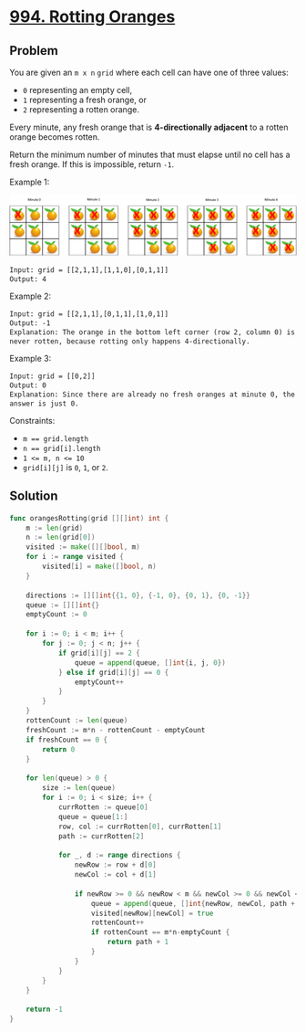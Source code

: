 # [994. Rotting Oranges](https://leetcode.com/problems/rotting-oranges/)

## Problem

You are given an `m x n` `grid` where each cell can have one of three values:

- `0` representing an empty cell,
- `1` representing a fresh orange, or
- `2` representing a rotten orange.

Every minute, any fresh orange that is **4-directionally adjacent** to a rotten orange becomes rotten.

Return the minimum number of minutes that must elapse until no cell has a fresh orange. If this is impossible, return `-1`.

 

Example 1:

![alt text](image.png)

```
Input: grid = [[2,1,1],[1,1,0],[0,1,1]]
Output: 4
```

Example 2:

```
Input: grid = [[2,1,1],[0,1,1],[1,0,1]]
Output: -1
Explanation: The orange in the bottom left corner (row 2, column 0) is never rotten, because rotting only happens 4-directionally.
```

Example 3:

```
Input: grid = [[0,2]]
Output: 0
Explanation: Since there are already no fresh oranges at minute 0, the answer is just 0.
```
 
Constraints:

- `m == grid.length`
- `n == grid[i].length`
- `1 <= m, n <= 10`
- `grid[i][j]` is `0`, `1`, or `2`.

## Solution

```go
func orangesRotting(grid [][]int) int {
	m := len(grid)
	n := len(grid[0])
	visited := make([][]bool, m)
	for i := range visited {
		visited[i] = make([]bool, n)
	}

	directions := [][]int{{1, 0}, {-1, 0}, {0, 1}, {0, -1}}
	queue := [][]int{}
	emptyCount := 0

	for i := 0; i < m; i++ {
		for j := 0; j < n; j++ {
			if grid[i][j] == 2 {
				queue = append(queue, []int{i, j, 0})
			} else if grid[i][j] == 0 {
				emptyCount++
			}
		}
	}
	rottenCount := len(queue)
	freshCount := m*n - rottenCount - emptyCount
	if freshCount == 0 {
		return 0
	}

	for len(queue) > 0 {
		size := len(queue)
		for i := 0; i < size; i++ {
			currRotten := queue[0]
			queue = queue[1:]
			row, col := currRotten[0], currRotten[1]
			path := currRotten[2]

			for _, d := range directions {
				newRow := row + d[0]
				newCol := col + d[1]

				if newRow >= 0 && newRow < m && newCol >= 0 && newCol < n && !visited[newRow][newCol] && grid[newRow][newCol] == 1 {
					queue = append(queue, []int{newRow, newCol, path + 1})
					visited[newRow][newCol] = true
					rottenCount++
					if rottenCount == m*n-emptyCount {
						return path + 1
					}
				}
			}
		}
	}

	return -1
}
```